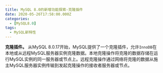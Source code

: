 ```yaml
---
title: MySQL 8.0的新增功能探索-克隆插件
date: 2020-05-26T17:58:00.000Z
categories:
  - [MySQL8.0]
tags:
  - MySQL新特性
---
```


**克隆插件。** 从MySQL 8.0.17开始，MySQL提供了一个克隆插件，允许`InnoDB`在本地或从远程MySQL服务器实例克隆数据。本地克隆操作将克隆的数据存储在运行MySQL实例的同一服务器或节点上。远程克隆操作通过网络将克隆的数据从施主MySQL服务器实例传输到发起克隆操作的接收者服务器或节点。
